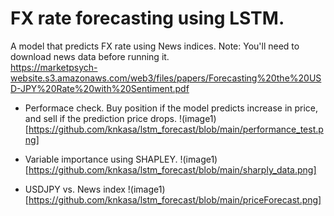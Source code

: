 # FX rate forecasting using LSTM.
A model that predicts FX rate using News indices.  Note: You'll need to download news data before running it.  
https://marketpsych-website.s3.amazonaws.com/web3/files/papers/Forecasting%20the%20USD-JPY%20Rate%20with%20Sentiment.pdf

* Performace check.  Buy position if the model predicts increase in price, and sell if the prediction price drops.
!(image1)[https://github.com/knkasa/lstm_forecast/blob/main/performance_test.png]

* Variable importance using SHAPLEY.
!(image1)[https://github.com/knkasa/lstm_forecast/blob/main/sharply_data.png]

* USDJPY vs. News index
!(image1)[https://github.com/knkasa/lstm_forecast/blob/main/priceForecast.png]
